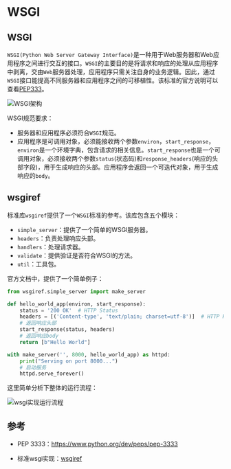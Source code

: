 # WSGI
## WSGI

`WSGI(Python Web Server Gateway Interface)`是一种用于Web服务器和Web应用程序之间进行交互的接口。`WSGI`的主要目的是将请求和响应的处理从应用程序中剥离，交由`Web`服务器处理，应用程序只需关注自身的业务逻辑。因此，通过`WSGI`接口能提高不同服务器和应用程序之间的可移植性。该标准的官方说明可以查看[PEP333](http://www.python.org/dev/peps/pep-0333)。

![WSGI架构]()

WSGI规范要求：

- 服务器和应用程序必须符合`WSGI`规范。
- 应用程序是可调用对象，必须能接收两个参数`environ`，`start_response`，`environ`是一个环境字典，包含请求的相关信息。`start_response`也是一个可调用对象，必须接收两个参数`status`(状态码)和`response_headers`(响应的头部字段)，用于生成响应的头部。应用程序会返回一个可迭代对象，用于生成响应的`body`。

## wsgiref

标准库`wsgiref`提供了一个`WSGI`标准的参考。该库包含五个模块：

- `simple_server`：提供了一个简单的WSGI服务器。
- `headers`：负责处理响应头部。
- `handlers`：处理请求器。
- `validate`：提供验证是否符合WSGI的方法。
- `util`：工具包。

官方文档中，提供了一个简单例子：

```python
from wsgiref.simple_server import make_server

def hello_world_app(environ, start_response):
    status = '200 OK'  # HTTP Status
    headers = [('Content-type', 'text/plain; charset=utf-8')]  # HTTP Headers
    # 返回响应头部
    start_response(status, headers)
    # 返回响应body
    return [b"Hello World"]

with make_server('', 8000, hello_world_app) as httpd:
    print("Serving on port 8000...")
    # 启动服务
    httpd.serve_forever()
```

这里简单分析下整体的运行流程：

![wsgi实现运行流程]()

## 参考

- PEP 3333：https://www.python.org/dev/peps/pep-3333

- 标准wsgi实现：[wsgiref](https://docs.python.org/3/library/wsgiref.html)
